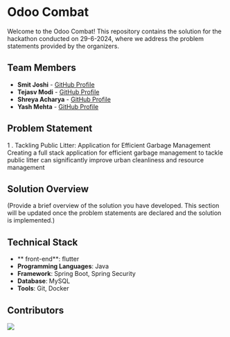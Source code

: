 # Odoo Combat

Welcome to the Odoo Combat! This repository contains the solution for the hackathon conducted on 29-6-2024, where we address the problem statements provided by the organizers.


## Team Members

- **Smit Joshi**  - [GitHub Profile](https://github.com/smit-joshi814)
- **Tejasv Modi** - [GitHub Profile](https://github.com/tejasvmodi)
- **Shreya Acharya** - [GitHub Profile](https://github.com/ShreyaAcharya24)
- **Yash Mehta** - [GitHub Profile](https://github.com/yash655)

## Problem Statement
1 . Tackling Public Litter: Application for Efficient Garbage Management
    Creating a full stack application for efficient garbage management to tackle public litter can significantly improve urban cleanliness and resource management

## Solution Overview

(Provide a brief overview of the solution you have developed. This section will be updated once the problem statements are declared and the solution is implemented.)

## Technical Stack
- ** front-end**: flutter
- **Programming Languages**: Java
- **Framework**: Spring Boot, Spring Security
- **Database**: MySQL
- **Tools**: Git, Docker

## Contributors
<a href="https://github.com/tejasvmodi/oddo_combat/graphs/contributors">
  <img src="https://contrib.rocks/image?repo=tejasvmodi/oddo_combat&max=4" />
</a>
